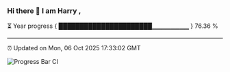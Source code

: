 ### Hi there 👋 I am Harry , 

⏳ Year progress { ██████████████████████▁▁▁▁▁▁▁▁ } 76.36 %

---

⏰ Updated on Mon, 06 Oct 2025 17:33:02 GMT

![Progress Bar CI](https://github.com/duykhang68/duykhang68/workflows/Progress%20Bar%20CI/badge.svg)

